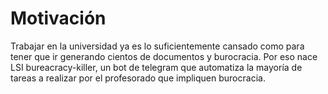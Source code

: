 # Motivación
Trabajar en la universidad ya es lo suficientemente cansado como para tener que ir generando cientos de documentos y burocracia. Por eso nace LSI bureacracy-killer, un bot de telegram que automatiza la mayoría de tareas a realizar por el profesorado que impliquen burocracia. 